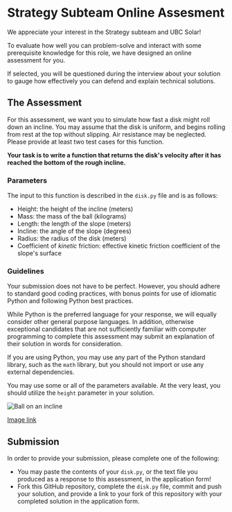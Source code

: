 # Strategy Subteam Online Assesment

We appreciate your interest in the Strategy subteam and UBC Solar!

To evaluate how well you can problem-solve and interact with some prerequisite knowledge for this role, we have designed an online assessment for you.

If selected, you will be questioned during the interview about your solution to gauge how effectively you can defend and explain technical solutions.

## The Assessment
For this assessment, we want you to simulate how fast a disk might roll down an incline. You may assume that the disk is uniform, and begins rolling from rest at the top without slipping. Air resistance may be neglected. Please provide at least two test cases for this function.


**Your task is to write a function that returns the disk's velocity after it has reached the bottom of the rough incline.**

### Parameters

The input to this function is described in the `disk.py` file and is as follows:
- Height: the height of the incline (meters)
- Mass: the mass of the ball (kilograms)
- Length: the length of the slope (meters)
- Incline: the angle of the slope (degrees)
- Radius: the radius of the disk (meters)
- Coefficient of _kinetic_ friction: effective kinetic friction coefficient of the slope's surface


### Guidelines

Your submission does not have to be perfect. However, you should adhere to standard good coding practices, with bonus points for use of idiomatic Python and following Python best practices.

While Python is the preferred language for your response, we will equally consider other general purpose languages. In addition, otherwise exceptional candidates that are not sufficiently familiar with computer programming to complete this assessment may submit an explanation of their solution in words for consideration.

If you are using Python, you may use any part of the Python standard library, such as the `math` library, but you should not import or use any external dependencies.

You may use some or all of the parameters available. At the very least, you should utilize the `height` parameter in your solution.  

![Ball on an incline](https://haygot.s3.amazonaws.com/questions/989666_bf94b67187c945ebbd8f5eda08768684.png)

[Image link](https://haygot.s3.amazonaws.com/questions/989666_bf94b67187c945ebbd8f5eda08768684.png)

## Submission

In order to provide your submission, please complete one of the following:

- You may paste the contents of your `disk.py`, or the text file you produced as a response to this assessment, in the application form!
- Fork this GitHub repository, complete the `disk.py` file, commit and push your solution, and provide a link to your fork of this repository with your completed solution in the application form.
